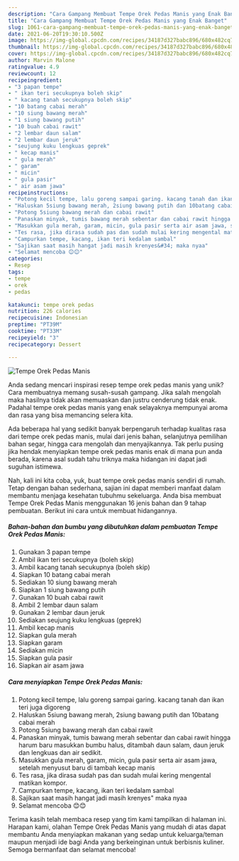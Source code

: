 ```yaml
---
description: "Cara Gampang Membuat Tempe Orek Pedas Manis yang Enak Banget"
title: "Cara Gampang Membuat Tempe Orek Pedas Manis yang Enak Banget"
slug: 1061-cara-gampang-membuat-tempe-orek-pedas-manis-yang-enak-banget
date: 2021-06-20T19:30:10.500Z
image: https://img-global.cpcdn.com/recipes/34187d327babc896/680x482cq70/tempe-orek-pedas-manis-foto-resep-utama.jpg
thumbnail: https://img-global.cpcdn.com/recipes/34187d327babc896/680x482cq70/tempe-orek-pedas-manis-foto-resep-utama.jpg
cover: https://img-global.cpcdn.com/recipes/34187d327babc896/680x482cq70/tempe-orek-pedas-manis-foto-resep-utama.jpg
author: Marvin Malone
ratingvalue: 4.9
reviewcount: 12
recipeingredient:
- "3 papan tempe"
- " ikan teri secukupnya boleh skip"
- " kacang tanah secukupnya boleh skip"
- "10 batang cabai merah"
- "10 siung bawang merah"
- "1 siung bawang putih"
- "10 buah cabai rawit"
- "2 lembar daun salam"
- "2 lembar daun jeruk"
- "seujung kuku lengkuas geprek"
- " kecap manis"
- " gula merah"
- " garam"
- " micin"
- " gula pasir"
- " air asam jawa"
recipeinstructions:
- "Potong kecil tempe, lalu goreng sampai garing. kacang tanah dan ikan teri juga digoreng"
- "Haluskan 5siung bawang merah, 2siung bawang putih dan 10batang cabai merah"
- "Potong 5siung bawang merah dan cabai rawit"
- "Panaskan minyak, tumis bawang merah sebentar dan cabai rawit hingga harum baru masukkan bumbu halus, ditambah daun salam, daun jeruk dan lengkuas dan air sedikit."
- "Masukkan gula merah, garam, micin, gula pasir serta air asam jawa, setelah menyusut baru di tambah kecap manis"
- "Tes rasa, jika dirasa sudah pas dan sudah mulai kering mengental matikan kompor."
- "Campurkan tempe, kacang, ikan teri kedalam sambal"
- "Sajikan saat masih hangat jadi masih krenyes&#34; maka nyaa"
- "Selamat mencoba 😊😊"
categories:
- Resep
tags:
- tempe
- orek
- pedas

katakunci: tempe orek pedas 
nutrition: 226 calories
recipecuisine: Indonesian
preptime: "PT39M"
cooktime: "PT33M"
recipeyield: "3"
recipecategory: Dessert

---
```



![Tempe Orek Pedas Manis](https://img-global.cpcdn.com/recipes/34187d327babc896/680x482cq70/tempe-orek-pedas-manis-foto-resep-utama.jpg)

Anda sedang mencari inspirasi resep tempe orek pedas manis yang unik? Cara membuatnya memang susah-susah gampang. Jika salah mengolah maka hasilnya tidak akan memuaskan dan justru cenderung tidak enak. Padahal tempe orek pedas manis yang enak selayaknya mempunyai aroma dan rasa yang bisa memancing selera kita.

Ada beberapa hal yang sedikit banyak berpengaruh terhadap kualitas rasa dari tempe orek pedas manis, mulai dari jenis bahan, selanjutnya pemilihan bahan segar, hingga cara mengolah dan menyajikannya. Tak perlu pusing jika hendak menyiapkan tempe orek pedas manis enak di mana pun anda berada, karena asal sudah tahu triknya maka hidangan ini dapat jadi suguhan istimewa.




Nah, kali ini kita coba, yuk, buat tempe orek pedas manis sendiri di rumah. Tetap dengan bahan sederhana, sajian ini dapat memberi manfaat dalam membantu menjaga kesehatan tubuhmu sekeluarga. Anda bisa membuat Tempe Orek Pedas Manis menggunakan 16 jenis bahan dan 9 tahap pembuatan. Berikut ini cara untuk membuat hidangannya.

<!--inarticleads1-->

##### Bahan-bahan dan bumbu yang dibutuhkan dalam pembuatan Tempe Orek Pedas Manis:

1. Gunakan 3 papan tempe
1. Ambil  ikan teri secukupnya (boleh skip)
1. Ambil  kacang tanah secukupnya (boleh skip)
1. Siapkan 10 batang cabai merah
1. Sediakan 10 siung bawang merah
1. Siapkan 1 siung bawang putih
1. Gunakan 10 buah cabai rawit
1. Ambil 2 lembar daun salam
1. Gunakan 2 lembar daun jeruk
1. Sediakan seujung kuku lengkuas (geprek)
1. Ambil  kecap manis
1. Siapkan  gula merah
1. Siapkan  garam
1. Sediakan  micin
1. Siapkan  gula pasir
1. Siapkan  air asam jawa




<!--inarticleads2-->

##### Cara menyiapkan Tempe Orek Pedas Manis:

1. Potong kecil tempe, lalu goreng sampai garing. kacang tanah dan ikan teri juga digoreng
1. Haluskan 5siung bawang merah, 2siung bawang putih dan 10batang cabai merah
1. Potong 5siung bawang merah dan cabai rawit
1. Panaskan minyak, tumis bawang merah sebentar dan cabai rawit hingga harum baru masukkan bumbu halus, ditambah daun salam, daun jeruk dan lengkuas dan air sedikit.
1. Masukkan gula merah, garam, micin, gula pasir serta air asam jawa, setelah menyusut baru di tambah kecap manis
1. Tes rasa, jika dirasa sudah pas dan sudah mulai kering mengental matikan kompor.
1. Campurkan tempe, kacang, ikan teri kedalam sambal
1. Sajikan saat masih hangat jadi masih krenyes&#34; maka nyaa
1. Selamat mencoba 😊😊




Terima kasih telah membaca resep yang tim kami tampilkan di halaman ini. Harapan kami, olahan Tempe Orek Pedas Manis yang mudah di atas dapat membantu Anda menyiapkan makanan yang sedap untuk keluarga/teman maupun menjadi ide bagi Anda yang berkeinginan untuk berbisnis kuliner. Semoga bermanfaat dan selamat mencoba!
